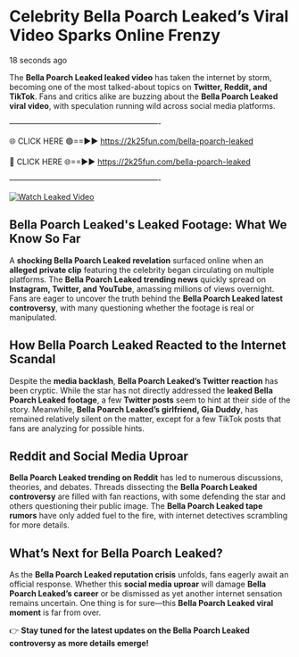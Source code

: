 # Celebrity Bella Poarch Leaked’s Viral Video Sparks Online Frenzy

18 seconds ago

The **Bella Poarch Leaked leaked video** has taken the internet by storm, becoming one of the most talked-about topics on **Twitter, Reddit, and TikTok**. Fans and critics alike are buzzing about the **Bella Poarch Leaked viral video**, with speculation running wild across social media platforms.

———————————————————-

🌐 CLICK HERE 🟢==►► https://2k25fun.com/bella-poarch-leaked

🔴 CLICK HERE 🌐==►► https://2k25fun.com/bella-poarch-leaked

———————————————————-

[![Watch Leaked Video](https://miro.medium.com/v2/resize:fit:828/format:webp/1*cilzJN44JGOrTw9NJCrNHA.gif "Watch Leaked Video")](https://2k25fun.com/bella-poarch-leaked)

## **Bella Poarch Leaked's Leaked Footage: What We Know So Far**  
A **shocking Bella Poarch Leaked revelation** surfaced online when an **alleged private clip** featuring the celebrity began circulating on multiple platforms. The **Bella Poarch Leaked trending news** quickly spread on **Instagram, Twitter, and YouTube**, amassing millions of views overnight. Fans are eager to uncover the truth behind the **Bella Poarch Leaked latest controversy**, with many questioning whether the footage is real or manipulated.  

## **How Bella Poarch Leaked Reacted to the Internet Scandal**  
Despite the **media backlash**, **Bella Poarch Leaked’s Twitter reaction** has been cryptic. While the star has not directly addressed the **leaked Bella Poarch Leaked footage**, a few **Twitter posts** seem to hint at their side of the story. Meanwhile, **Bella Poarch Leaked’s girlfriend, Gia Duddy**, has remained relatively silent on the matter, except for a few TikTok posts that fans are analyzing for possible hints.  

## **Reddit and Social Media Uproar**  
**Bella Poarch Leaked trending on Reddit** has led to numerous discussions, theories, and debates. Threads dissecting the **Bella Poarch Leaked controversy** are filled with fan reactions, with some defending the star and others questioning their public image. The **Bella Poarch Leaked tape rumors** have only added fuel to the fire, with internet detectives scrambling for more details.  

## **What’s Next for Bella Poarch Leaked?**  
As the **Bella Poarch Leaked reputation crisis** unfolds, fans eagerly await an official response. Whether this **social media uproar** will damage **Bella Poarch Leaked’s career** or be dismissed as yet another internet sensation remains uncertain. One thing is for sure—this **Bella Poarch Leaked viral moment** is far from over.  

👉 **Stay tuned for the latest updates on the Bella Poarch Leaked controversy as more details emerge!**  